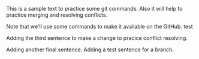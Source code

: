 This is a sample text to practice some git commands. Also it will help to practice merging and resolving conflicts.

Note that we'll use some commands to make it available on the GitHub. test

Adding the third sentence to make a change to pracice conflict resolving.

Adding another final sentence. Adding a test sentence for a branch.